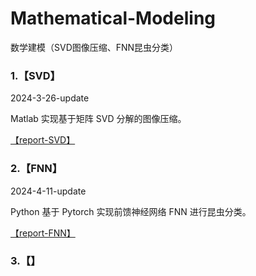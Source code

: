 # Mathematical-Modeling

数学建模（SVD图像压缩、FNN昆虫分类）

### **1.【SVD】**

2024-3-26-update

Matlab 实现基于矩阵 SVD 分解的图像压缩。

[【report-SVD】](./SVD/report-SVD.md)

### **2.【FNN】**

2024-4-11-update

Python 基于 Pytorch 实现前馈神经网络 FNN 进行昆虫分类。

[【report-FNN】](./FNN/report-FNN.md)

### **3.【】**